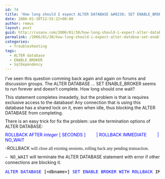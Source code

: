 ```yaml
---
id: 74
title: 'How long should I expect ALTER DATABASE &#8230; SET ENABLE_BROKER to run?'
date: 2006-01-30T12:55:22+00:00
author: remus
layout: post
guid: http://rusanu.com/2006/01/30/how-long-should-i-expect-alter-databse-set-enable_broker-to-run/
permalink: /2006/01/30/how-long-should-i-expect-alter-databse-set-enable_broker-to-run/
categories:
  - Troubleshooting
tags:
  - ALTER database
  - ENABLE_BROKER
  - SqlDependency
---
```

 <span style="color: #333333; font-family: Verdana; font-size: 12px; line-height: 15px" class="Apple-style-span"></span> 

<p style="margin-top: 10px; margin-right: 0px; margin-bottom: 10px; margin-left: 0px">
  I&#8217;ve seen this question comming back again and again on forums and discussion groups. The ALTER DATABASE &#8230; SET ENABLE_BROKER seems to run forever and doesn&#8217;t complete. How long should one wait?
</p>

<p style="margin-top: 10px; margin-right: 0px; margin-bottom: 10px; margin-left: 0px">
  This statement completes imeadetly, but the problem is that is requires exclusive access to the database! Any connection that is using this database has a shared lock on it, even when idle, thus blocking the ALTER DATABASE from completing.
</p>

<p style="margin-top: 10px; margin-right: 0px; margin-bottom: 10px; margin-left: 0px">
  There is an easy trick for fix the problem: use the termination options of ALTER DATABASE:<font style="background-color: #ffffff" color="#0000ff">        </font>
</p>

<p style="margin-top: 10px; margin-right: 0px; margin-bottom: 10px; margin-left: 0px">
  <font style="background-color: #ffffff" color="#0000ff">ROLLBACK AFTER <em>integer</em> [ SECONDS ]         | ROLLBACK IMMEDIATE         | NO_WAIT</font>
</p>

<p style="margin-top: 10px; margin-right: 0px; margin-bottom: 10px; margin-left: 0px">
  -ROLLBACK <font face="Times New Roman">will close all existing sessions, rolling back any pending transaction.</font>
</p>

<p style="margin-top: 10px; margin-right: 0px; margin-bottom: 10px; margin-left: 0px">
  <font face="Courier New">&#8211; NO_WAIT</font> will terminate the ALTER DATABASE statement with error if other connections are blocking it.
</p>

<pre><span style="color: Black"></span><span style="color:Blue">ALTER</span><span style="color:Black">&nbsp;</span><span style="color:Blue">DATABASE</span><span style="color:Black">&nbsp;[&lt;dbname&gt;]&nbsp;</span><span style="color:Blue">SET</span><span style="color:Black">&nbsp;</span><span style="color:Blue">ENABLE_BROKER</span><span style="color:Black">&nbsp;</span><span style="color:Blue">WITH</span><span style="color:Black">&nbsp;</span><span style="color:Blue">ROLLBACK</span><span style="color:Black">&nbsp;IMMEDIATE</span><span style="color:Gray">;</span>
</pre>